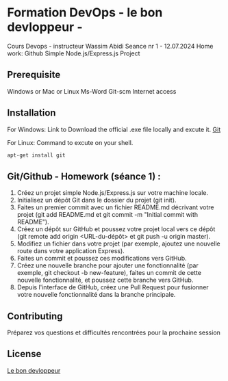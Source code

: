 # Formation DevOps - le bon devloppeur -

Cours Devops - instructeur Wassim Abidi
Seance nr 1 - 12.07.2024
Home work: Github Simple Node.js/Express.js Project

## Prerequisite 

Windows or Mac or Linux 
Ms-Word
Git-scm
Internet access

## Installation

For Windows:
Link to Download the official .exe file locally and excute it.
[Git](https://github.com/git-for-windows/git/releases/download/v2.45.2.windows.1/Git-2.45.2-64-bit.exe)

For Linux:
Command to excute on your shell.

```bash
apt-get install git
```

## Git/Github - Homework (séance 1) :

1. Créez un projet simple Node.js/Express.js sur votre machine locale.
2. Initialisez un dépôt Git dans le dossier du projet (git init).
3. Faites un premier commit avec un fichier README.md décrivant votre projet (git add README.md et git commit -m "Initial commit with README").
4. Créez un dépôt sur GitHub et poussez votre projet local vers ce dépôt (git remote add origin <URL-du-dépôt> et git push -u origin master).
5. Modifiez un fichier dans votre projet (par exemple, ajoutez une nouvelle route dans votre application Express).
6. Faites un commit et poussez ces modifications vers GitHub.
7. Créez une nouvelle branche pour ajouter une fonctionnalité (par exemple, git checkout -b new-feature), faites un commit de cette nouvelle fonctionnalité, et poussez cette branche vers GitHub.
8. Depuis l'interface de GitHub, créez une Pull Request pour fusionner votre nouvelle fonctionnalité dans la branche principale.



## Contributing

Préparez vos questions et difficultés rencontrées pour la prochaine session

## License

[Le bon devloppeur](https://choosealicense.com/licenses/mit/)